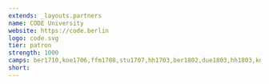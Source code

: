 ```yaml
---
extends: _layouts.partners
name: CODE University
website: https://code.berlin
logo: code.svg
tier: patron
strength: 1000
camps: ber1710,koe1706,ffm1708,stu1707,hh1703,ber1802,due1803,hh1803,koe1805
short:
---
```


